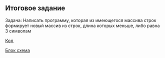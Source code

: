 ## Итоговое задание

Задача: Написать программу, которая из имеющегося массива строк формирует новый массив из строк, длина которых меньше, либо равна 3 символам

[Код](https://github.com/Tanyavers/Task/blob/master/Program.cs)

[Блок схема](https://github.com/Tanyavers/Task/blob/master/.drawio.png)
